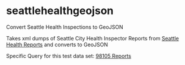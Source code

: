 # seattlehealthgeojson
Convert Seattle Health Inspections to GeoJSON

Takes xml dumps of Seattle City Health Inspector Reports from [Seattle Health Reports](http://info.kingcounty.gov/health/ehs/foodsafety/inspections/search.aspx) and converts to GeoJSON

Specific Query for this test data set: [98105 Reports](http://info.kingcounty.gov/health/ehs/foodsafety/inspections/Results.aspx?Output=X&Business_Name=&Business_Address=&Longitude=&Latitude=&City=&Zip_Code=98105&Inspection_Type=All&Inspection_Start=&Inspection_End=&Inspection_Closed_Business=A&Violation_Points=&Violation_Red_Points=&Violation_Descr=&Fuzzy_Search=N&Sort=H)



